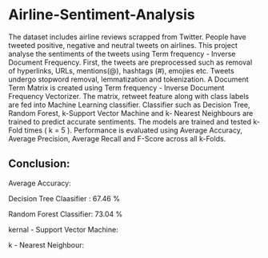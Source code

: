 # Airline-Sentiment-Analysis
The dataset includes airline reviews scrapped from Twitter. People have tweeted positive, negative and neutral tweets on airlines. 
This project analyse the sentiments of the tweets using Term frequency - Inverse Document Frequency.
First, the tweets are preprocessed such as removal of hyperlinks, URLs, mentions(@), hashtags (#), emojies etc. Tweets undergo stopword removal, 
lemmatization and tokenization. A Document Term Matrix is created using Term frequency - Inverse Document Frequency Vectorizer.
The matrix, retweet feature along with class labels are fed into Machine Learning classifier. Classifier such as Decision Tree, Random Forest, k-Support Vector Machine and
k- Nearest Neighbours are trained to predict accurate sentiments. The models are trained and tested k-Fold times ( k = 5 ).
Performance is evaluated using Average Accuracy, Average Precision, Average Recall and F-Score across all k-Folds. 

## Conclusion:

Average Accuracy:

Decision Tree Claasifier : 67.46 % 

Random Forest Classifier: 73.04 %

kernal - Support Vector Machine:

k - Nearest Neighbour:

